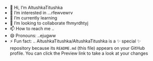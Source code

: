 - 👋 Hi, I’m AltushkaTitushka
- 👀 I’m interested in ...rfewvewrv
- 🌱 I’m currently learning
- 💞️ I’m looking to collaborate fhmyrdhtyj
- 📫 How to reach me ..
- 😄 Pronouns: ..ejugww
- ⚡ Fun fact: ..
AltushkaTitushka/AltushkaTitushka is a ✨ special ✨ repository because its `README.md` (this file) appears on your GitHub profile.
You can click the Preview link to take a look at your changes
